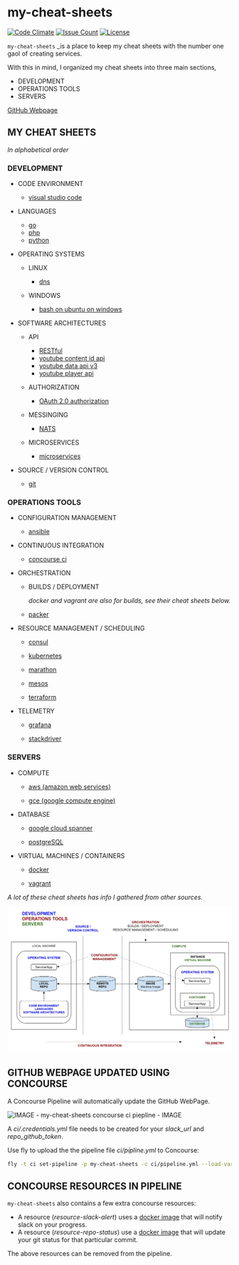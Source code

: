 # my-cheat-sheets

[![Code Climate](https://codeclimate.com/github/JeffDeCola/my-cheat-sheets/badges/gpa.svg)](https://codeclimate.com/github/JeffDeCola/my-cheat-sheets)
[![Issue Count](https://codeclimate.com/github/JeffDeCola/my-cheat-sheets/badges/issue_count.svg)](https://codeclimate.com/github/JeffDeCola/my-cheat-sheets/issues)
[![License](http://img.shields.io/:license-mit-blue.svg)](http://jeffdecola.mit-license.org)

`my-cheat-sheets` _is a place to keep my cheat sheets with
the number one gaol of creating services.

With this in mind, I organized my cheat sheets into three
main sections, 

* DEVELOPMENT
* OPERATIONS TOOLS
* SERVERS

[GitHub Webpage](https://jeffdecola.github.io/my-cheat-sheets/)

## MY CHEAT SHEETS

_In alphabetical order_

### DEVELOPMENT

* CODE ENVIRONMENT
  * [visual studio code](https://github.com/JeffDeCola/my-cheat-sheets/tree/master/operating-systems/development/code-environment/visual-studio-code-cheat-sheet)

* LANGUAGES
  * [go](https://github.com/JeffDeCola/my-go-examples)
  * [php](https://github.com/JeffDeCola/my-php-containers)
  * [python](https://github.com/JeffDeCola/my-python-examples)

* OPERATING SYSTEMS

  * LINUX
    * [dns](https://github.com/JeffDeCola/my-cheat-sheets/tree/master/development/operating-systems/linux/dns-cheat-sheet)

  * WINDOWS
    * [bash on ubuntu on windows](https://github.com/JeffDeCola/my-cheat-sheets/tree/master/development/operating-systems/windows/bash-on-ubuntu-on-windows-cheat-sheet)

* SOFTWARE ARCHITECTURES

  * API
    * [RESTful](https://github.com/JeffDeCola/my-cheat-sheets/tree/master/development/software-architectures/api/RESTful-cheat-sheet)
    * [youtube content id api](https://github.com/JeffDeCola/my-cheat-sheets/tree/master/development/software-architectures/api/youtube-content-id-api-cheat-sheet)
    * [youtube data api v3](https://github.com/JeffDeCola/my-cheat-sheets/tree/master/development/software-architectures/api/youtube-data-api-v3-cheat-sheet)
    * [youtube player api](https://github.com/JeffDeCola/my-cheat-sheets/tree/master/development/software-architectures/api/youtube-player-api-cheat-sheet)

  * AUTHORIZATION
    * [OAuth 2.0 authorization](https://github.com/JeffDeCola/my-cheat-sheets/tree/master/development/software-architectures/authorization/OAuth-2.0-authorization-cheat-sheet)

  * MESSINGING
    * [NATS](https://github.com/JeffDeCola/my-cheat-sheets/tree/master/development/software-architectures/messinging/NATS-cheat-sheet)

  * MICROSERVICES
    * [microservices](https://github.com/JeffDeCola/my-cheat-sheets/tree/master/development/software-architectures/microservices/microservices-cheat-sheet)

* SOURCE / VERSION CONTROL

  * [git](https://github.com/JeffDeCola/my-cheat-sheets/tree/master/development/soource-version-control/apigit-cheat-sheet)

### OPERATIONS TOOLS

* CONFIGURATION MANAGEMENT

  * [ansible](https://github.com/JeffDeCola/my-cheat-sheets/tree/master/operations-tools/configuration-management/ansible-cheat-sheet)

* CONTINUOUS INTEGRATION

  * [concourse ci](https://github.com/JeffDeCola/my-cheat-sheets/tree/master/operations-tools/continuous-integration/concourse-ci-cheat-sheet)

* ORCHESTRATION

  * BUILDS / DEPLOYMENT

    _docker and vagrant are also for builds, see their cheat sheets below._

  * [packer](https://github.com/JeffDeCola/my-cheat-sheets/tree/master/operations-tools/orchestration/builds-deployment/packer-cheat-sheet)

* RESOURCE MANAGEMENT / SCHEDULING

  * [consul](https://github.com/JeffDeCola/my-cheat-sheets/tree/master/operations-tools/orchestration/resource-management-scheduling/consul-cheat-sheet)

  * [kubernetes](https://github.com/JeffDeCola/my-cheat-sheets/tree/master/operations-tools/orchestration/resource-management-scheduling/kubernetes-cheat-sheet)

  * [marathon](https://github.com/JeffDeCola/my-cheat-sheets/tree/master/operations-tools/orchestration/resource-management-scheduling/servers/compute/google-compute-engine-cheat-sheet)

  * [mesos](https://github.com/JeffDeCola/my-cheat-sheets/tree/master/operations-tools/orchestration/resource-management-scheduling/mesos-cheat-sheet)

  * [terraform](https://github.com/JeffDeCola/my-cheat-sheets/tree/master/operations-tools/orchestration/resource-management-scheduling/terraform-cheat-sheet)

* TELEMETRY

  * [grafana](https://github.com/JeffDeCola/my-cheat-sheets/tree/master/operations-tools/telemetry/grafana-cheat-sheet)

  * [stackdriver](https://github.com/JeffDeCola/my-cheat-sheets/tree/master/operations-tools/telemetry/stackdriver-cheat-sheet)

### SERVERS

* COMPUTE

  * [aws (amazon web services)](https://github.com/JeffDeCola/my-cheat-sheets/tree/master/servers/compute/amazon-web-services-cheat-sheet)

  * [gce (google compute engine)](https://github.com/JeffDeCola/my-cheat-sheets/tree/master/servers/compute/google-compute-engine-cheat-sheet)

* DATABASE

  * [google cloud spanner](https://github.com/JeffDeCola/my-cheat-sheets/tree/master/servers/database/google-cloud-spanner-cheat-sheet)

  * [postgreSQL](https://github.com/JeffDeCola/my-cheat-sheets/tree/master/servers/database/postgreSQL-cheat-sheet)

* VIRTUAL MACHINES / CONTAINERS

  * [docker](https://github.com/JeffDeCola/my-cheat-sheets/tree/master/servers/virtual-machines-containers/docker-cheat-sheet)

  * [vagrant](https://github.com/JeffDeCola/my-cheat-sheets/tree/master/servers/virtual-machines-containers/vagrant-cheat-sheet)

_A lot of these cheat sheets has info I gathered from other sources._

![IMAGE - Creating Services Environment Overview - IMAGE](docs/pics/Creating-Services-Environment-Overview.jpg)

## GITHUB WEBPAGE UPDATED USING CONCOURSE

A Concourse Pipeline will automatically update the GitHub WebPage.

![IMAGE - my-cheat-sheets concourse ci piepline - IMAGE](docs/pics/my-cheat-sheets-pipeline.jpg)

A _ci/.credentials.yml_ file needs to be created for your _slack_url_ and _repo_github_token_.

Use fly to upload the the pipeline file _ci/pipline.yml_ to Concourse:

```bash
fly -t ci set-pipeline -p my-cheat-sheets -c ci/pipeline.yml --load-vars-from ci/.credentials.yml
```

## CONCOURSE RESOURCES IN PIPELINE

`my-cheat-sheets` also contains a few extra concourse resources:

* A resource (_resource-slack-alert_) uses a [docker image](https://hub.docker.com/r/cfcommunity/slack-notification-resource)
  that will notify slack on your progress.
* A resource (_resource-repo-status_) use a [docker image](https://hub.docker.com/r/dpb587/github-status-resource)
  that will update your git status for that particular commit.

The above resources can be removed from the pipeline.
